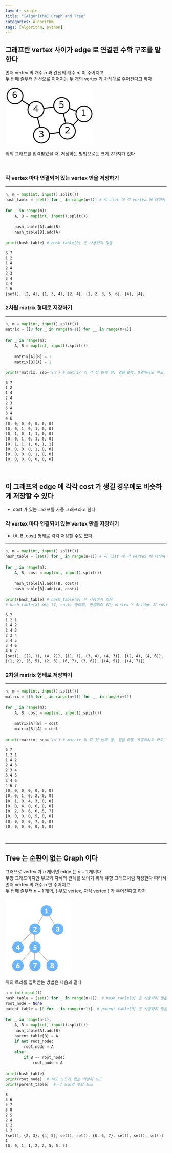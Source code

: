 ```yaml
---
layout: single
title: "[Algorithm] Graph and Tree"
categories: Algorithm
tags: [Algorithm, python]
---
```



## 그래프란 vertex 사이가 edge 로 연결된 수학 구조를 말한다
먼저 vertex 의 개수 $n$ 과 간선의 개수 $m$ 이 주어지고 <br>
두 번째 줄부터 간선으로 이어지는 두 개의 vertex 가 차례대로 주어진다고 하자 <br>

<img src="/assets/img/Graph.png">

위의 그래프를 입력받았을 때, 저장하는 방법으로는 크게 2가지가 있다

<br>

### 각 vertex 마다 연결되어 있는 vertex 만을 저장하기

<hr>

```python
n, m = map(int, input().split())
hash_table = [set() for _ in range(n+1)] # 이 list 에 각 vertex 에 대하여 어떤 vertex 와 연결되어 있는지 set 으로 저장한다.

for _ in range(m):
    A, B = map(int, input().split())
    
    hash_table[A].add(B)
    hash_table[B].add(A)

print(hash_table) # hash_table[0] 은 사용하지 않음
```

    6 7
    1 2
    1 4
    2 4
    2 3
    5 4
    3 4
    4 6
    [set(), {2, 4}, {1, 3, 4}, {2, 4}, {1, 2, 3, 5, 6}, {4}, {4}]
    

### 2차원 matrix 형태로 저장하기

<hr>


```python
n, m = map(int, input().split())
matrix = [[0 for _ in range(n+1)] for __ in range(m+1)]

for _ in range(m):
    A, B = map(int, input().split())
    
    matrix[A][B] = 1
    matrix[B][A] = 1
    
print(*matrix, sep='\n') # matrix 의 각 첫 번째 행, 열을 0행, 0열이라고 하고, 0행, 0열은 사용하지 않음
```

    6 7
    1 2
    1 4
    2 4
    2 3
    5 4
    3 4
    4 6
    [0, 0, 0, 0, 0, 0, 0]
    [0, 0, 1, 0, 1, 0, 0]
    [0, 1, 0, 1, 1, 0, 0]
    [0, 0, 1, 0, 1, 0, 0]
    [0, 1, 1, 1, 0, 1, 1]
    [0, 0, 0, 0, 1, 0, 0]
    [0, 0, 0, 0, 1, 0, 0]
    [0, 0, 0, 0, 0, 0, 0]
    

<br>

## 이 그래프의 edge 에 각각 cost 가 생길 경우에도 비슷하게 저장할 수 있다
- cost 가 있는 그래프를 가중 그래프라고 한다

### 각 vertex 마다 연결되어 있는 vertex 만을 저장하기
- (A, B, cost) 형태로 각각 저장할 수도 있다

<hr>

```python
n, m = map(int, input().split())
hash_table = [set() for _ in range(n+1)] # 이 list 에 각 vertex 에 대하여 어떤 vertex 와 연결되어 있는지 set 으로 저장한다.

for _ in range(m):
    A, B, cost = map(int, input().split())
    
    hash_table[A].add((B, cost))
    hash_table[B].add((A, cost))

print(hash_table) # hash_table[0] 은 사용하지 않음
# hash_table[X] 에는 (Y, cost) 형태의, 연결되어 있는 vertex Y 와 edge 의 cost 가 저장되어 있다
```

    6 7
    1 2 1
    1 4 2
    2 4 3
    2 3 4
    5 4 5
    3 4 6
    4 6 7
    [set(), {(2, 1), (4, 2)}, {(1, 1), (3, 4), (4, 3)}, {(2, 4), (4, 6)}, {(1, 2), (5, 5), (2, 3), (6, 7), (3, 6)}, {(4, 5)}, {(4, 7)}]
    

### 2차원 matrix 형태로 저장하기

<hr>

```python
n, m = map(int, input().split())
matrix = [[0 for _ in range(n+1)] for __ in range(m+1)]

for _ in range(m):
    A, B, cost = map(int, input().split())
    
    matrix[A][B] = cost
    matrix[B][A] = cost
    
print(*matrix, sep='\n') # matrix 의 각 첫 번째 행, 열을 0행, 0열이라고 하고, 0행, 0열은 사용하지 않음
```

    6 7
    1 2 1
    1 4 2
    2 4 3
    2 3 4
    5 4 5
    3 4 6
    4 6 7
    [0, 0, 0, 0, 0, 0, 0]
    [0, 0, 1, 0, 2, 0, 0]
    [0, 1, 0, 4, 3, 0, 0]
    [0, 0, 4, 0, 6, 0, 0]
    [0, 2, 3, 6, 0, 5, 7]
    [0, 0, 0, 0, 5, 0, 0]
    [0, 0, 0, 0, 7, 0, 0]
    [0, 0, 0, 0, 0, 0, 0]
    
<br> <hr>

## Tree 는 순환이 없는 Graph 이다
그러므로 vertex 가 $n$ 개이면 edge 는 $n-1$ 개이다 <br>
무향 그래프이지만 부모와 자식의 관계를 보이기 위해 유향 그래프처럼 저장한다
따라서 먼저 vertex 의 개수 $n$ 만 주어지고 <br>
두 번째 줄부터 $n-1$ 개의, ( 부모 vertex, 자식 vertex ) 가 주어진다고 하자 <br>

<img src="/assets/img/Tree.png"> <br>
위의 트리를 입력받는 방법은 다음과 같다


```python
n = int(input())
hash_table = [set() for _ in range(n+1)]  # hash_table[0] 은 사용하지 않음
root_node = None
parent_table = [0 for _ in range(n+1)]  # parent_table[0] 은 사용하지 않음

for _ in range(n-1):
    A, B = map(int, input().split())
    hash_table[A].add(B)
    parent_table[B] = A
    if not root_node:
        root_node = A
    else:
        if B == root_node:
            root_node = A

print(hash_table)
print(root_node)  # 부모 노드가 없는 최상위 노드
print(parent_table)  # 각 노드의 부모 노드
```

    8
    5 6
    5 7
    5 8
    2 5
    2 4
    1 2
    1 3
    [set(), {2, 3}, {4, 5}, set(), set(), {8, 6, 7}, set(), set(), set()]
    1
    [0, 0, 1, 1, 2, 2, 5, 5, 5]
    
